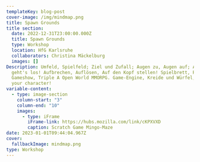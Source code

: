 ```yaml
---
templateKey: blog-post
cover-image: /img/mindmap.png
title: Spawn Grounds
title section:
  date: 2022-12-31T23:00:00.000Z
  title: Spawn Grounds
  type: Workshop
  location: HfG Karlsruhe
  collaborators: Christina Mäckelburg
  images: []
Description: Umfeld, Spielfeld; Ziel und Zufall; Augen zu, Augen auf; Auf Los
  geht's los! Aufbrechen, Auflösen, Auf den Kopf stellen! Spielbrett, Pausenhof,
  Gameshow, Triple A Open World MMORPG. Game-Engine, Kreide und Würfel, choose
  your character!
variable-content:
  - type: image-section
    column-start: "3"
    column-end: "10"
    images:
      - type: iFrame
        iFrame-link: https://hubs.mozilla.com/link/cKPXVXD
        caption: Scratch Game Mingo-Maze
date: 2023-01-01T09:44:04.967Z
cover:
  fallbackImage: mindmap.png
type: Workshop
---
```

